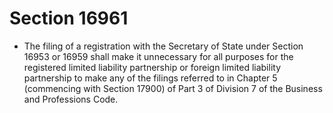 # Section 16961

- The filing of a registration with the Secretary of State under Section 16953 or 16959 shall make it unnecessary for all purposes for the registered limited liability partnership or foreign limited liability partnership to make any of the filings referred to in Chapter 5 (commencing with Section 17900) of Part 3 of Division 7 of the Business and Professions Code.